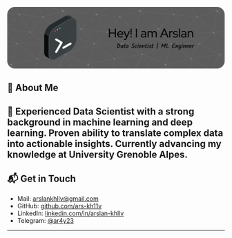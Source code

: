 ![Banner](HEADER.png)

## 👋 About Me

💬 Experienced Data Scientist with a strong background in machine learning and deep learning. Proven ability to translate complex data into actionable insights. Currently advancing my knowledge at University Grenoble
Alpes.
---

## 📬 Get in Touch

- Mail: arslankhllv@gmail.com
- GitHub: [github.com/ars-kh11v](https://github.com/ars-kh11v)
- LinkedIn: [linkedin.com/in/arslan-khllv](https://linkedin.com/in/arslan-khllv)
- Telegram: [@ar4y23](https://t.me/ar4y23)
---


